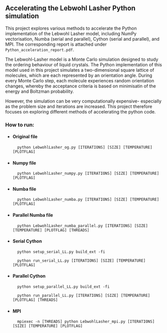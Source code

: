 
## Accelerating the Lebwohl Lasher Python simulation

This project explores various methods to accelerate the Python implementation of the Lebwohl
Lasher model, including NumPy vectorisation, Numba (serial and parallel), Cython (serial and parallel), and MPI. 
The corresponding report is attached under  `Python_acceleration_report.pdf`.

The Lebwohl-Lasher model is a Monte Carlo simulation designed to study the ordering behaviour of liquid crystals.
The Python implementation of this model used in this project simulates a two-dimensional square lattice of molecules,
which are each represented by an orientation angle. During every Monte Carlo step, each molecule experiences random
orientation changes, whereby the acceptance criteria is based on minimisatin of the energy and Boltzman probability.

However, the simulation can be very computationally expensive- especially as the problem size and iterations are
increased. This project therefore focuses on exploring different methods of accelerating the python code.


### How to run: 

- #### Original file

        python LebwohlLasher_og.py [ITERATIONS] [SIZE] [TEMPERATURE] [PLOTFLAG]

- #### Numpy file

        python LebwohlLasher_numpy.py [ITERATIONS] [SIZE] [TEMPERATURE] [PLOTFLAG]

- #### Numba file

        python LebwohlLasher_numba.py [ITERATIONS] [SIZE] [TEMPERATURE] [PLOTFLAG]


- #### Parallel Numba file

        python LebwohlLasher_numba_parallel.py [ITERATIONS] [SIZE] [TEMPERATURE] [PLOTFLAG] [THREADS]


- #### Serial Cython

        python setup_serial_LL.py build_ext -fi

        python run_serial_LL.py [ITERATIONS] [SIZE] [TEMPERATURE] [PLOTFLAG]


- #### Parallel Cython

        python setup_parallel_LL.py build_ext -fi

        python run_parallel_LL.py [ITERATIONS] [SIZE] [TEMPERATURE] [PLOTFLAG] [THREADS]

- #### MPI

        mpiexec -n [THREADS] python LebwohlLasher_mpi.py [ITERATIONS] [SIZE] [TEMPERATURE] [PLOTFLAG]
